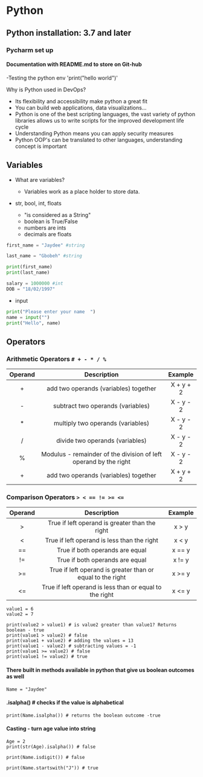 # Python

## Python installation: 3.7 and later

### Pycharm set up

#### Documentation with README.md to store on Git-hub
-Testing the python env 'print("hello world")'

Why is Python used in DevOps?
  - Its flexibility and accessibility make python a great fit
  - You can build web applications, data visualizations...
  - Python is one of the best scripting languages, the vast variety of python libraries allows us to write scripts for the improved development life cycle
  - Understanding Python means you can apply security measures
  - Python OOP's can be translated to other languages, understanding concept is important

## Variables

- What are variables?
  - Variables work as a place holder to store data.

- str, bool, int, floats
  - "is considered as a String"
  - boolean is True/False
  - numbers are ints
  - decimals are floats
 

```python
first_name = "Jaydee" #string

last_name = "Gbobeh" #string

print(first_name)
print(last_name)

salary = 1000000 #int
DOB = "18/02/1997"


```

- input
```python
print("Please enter your name  ")
name = input("")
print("Hello", name)
```

## Operators

### Arithmetic Operators `# + - * / %`
| Operand | Description | Example |
|:---------: |:----------------------------: |:--------: |
| + | add two operands (variables) together| X + y + 2 |
| - | subtract two operands (variables) | X - y - 2 |
| * | multiply two operands (variables) | X - y - 2 |
| / | divide two operands (variables) | X - y - 2 |
| % | Modulus - remainder of the division of left operand by the right | X - y - 2 |
| + | add two operands (variables) together| X + y + 2 |

### Comparison Operators `> < == != >= <=`

| Operand | Description | Example |
|:---------: |:----------------------------: |:--------: |
| > | True if left operand is greater than the right| x > y |
| < | True if left operand is less than the right| x < y |
| == | True if both operands are equal | x == y |
| != | True if both operands are equal | x != y |
| >= | True if left operand is greater than or equal to the right| x >= y |
| <= | True if left operand is less than or equal to the right| x <= y |
```
value1 = 6
value2 = 7

print(value2 > value1) # is value2 greater than value1? Returns boolean - true
print(value1 > value2) # false
print(value1 + value2) # adding the values = 13
print(value1 - value2) # subtracting values = -1
print(value1 >= value2) # false
print(value1 != value2) # true
```
#### There built in methods available in python that give us boolean outcomes as well
```
Name = "Jaydee"
```
#### .isalpha() # checks if the value is alphabetical
```
print(Name.isalpha()) # returns the boolean outcome -true
```
#### Casting - turn age value into string
```
Age = 2
print(str(Age).isalpha()) # false

print(Name.isdigit()) # false

print(Name.startswith("J")) # true
```
